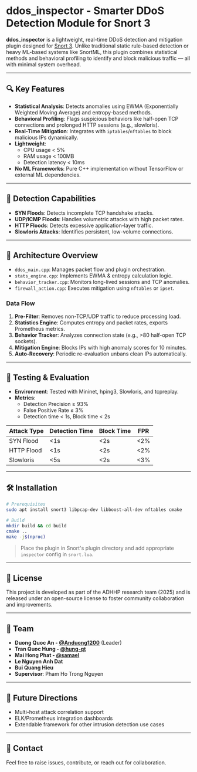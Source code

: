# ddos_inspector - Smarter DDoS Detection Module for Snort 3

**ddos_inspector** is a lightweight, real-time DDoS detection and mitigation plugin designed for [Snort 3](https://snort.org/). Unlike traditional static rule-based detection or heavy ML-based systems like SnortML, this plugin combines statistical methods and behavioral profiling to identify and block malicious traffic — all with minimal system overhead.

---

## 🔍 Key Features

- **Statistical Analysis**: Detects anomalies using EWMA (Exponentially Weighted Moving Average) and entropy-based methods.
- **Behavioral Profiling**: Flags suspicious behaviors like half-open TCP connections and prolonged HTTP sessions (e.g., slowloris).
- **Real-Time Mitigation**: Integrates with `iptables`/`nftables` to block malicious IPs dynamically.
- **Lightweight**: 
  - CPU usage < 5%
  - RAM usage < 100MB
  - Detection latency < 10ms
- **No ML Frameworks**: Pure C++ implementation without TensorFlow or external ML dependencies.

---

## 🎯 Detection Capabilities

- **SYN Floods**: Detects incomplete TCP handshake attacks.
- **UDP/ICMP Floods**: Handles volumetric attacks with high packet rates.
- **HTTP Floods**: Detects excessive application-layer traffic.
- **Slowloris Attacks**: Identifies persistent, low-volume connections.

---

## 🧩 Architecture Overview

- `ddos_main.cpp`: Manages packet flow and plugin orchestration.
- `stats_engine.cpp`: Implements EWMA & entropy calculation logic.
- `behavior_tracker.cpp`: Monitors long-lived sessions and TCP anomalies.
- `firewall_action.cpp`: Executes mitigation using `nftables` or `ipset`.

### Data Flow

1. **Pre-Filter**: Removes non-TCP/UDP traffic to reduce processing load.
2. **Statistics Engine**: Computes entropy and packet rates, exports Prometheus metrics.
3. **Behavior Tracker**: Analyzes connection state (e.g., >80 half-open TCP sockets).
4. **Mitigation Engine**: Blocks IPs with high anomaly scores for 10 minutes.
5. **Auto-Recovery**: Periodic re-evaluation unbans clean IPs automatically.

---

## 🧪 Testing & Evaluation

- **Environment**: Tested with Mininet, hping3, Slowloris, and tcpreplay.
- **Metrics**:
  - Detection Precision ≥ 93%
  - False Positive Rate ≤ 3%
  - Detection time < 1s, Block time < 2s

| Attack Type      | Detection Time | Block Time | FPR     |
|------------------|----------------|------------|---------|
| SYN Flood        | <1s            | <2s        | <2%     |
| HTTP Flood       | <1s            | <2s        | <2%     |
| Slowloris        | <5s            | <2s        | <3%     |

---

## 🛠 Installation

```bash
# Prerequisites
sudo apt install snort3 libpcap-dev libboost-all-dev nftables cmake

# Build
mkdir build && cd build
cmake ..
make -j$(nproc)
```

> Place the plugin in Snort's plugin directory and add appropriate `inspector` config in `snort.lua`.

---

## 📜 License

This project is developed as part of the ADHHP research team (2025) and is released under an open-source license to foster community collaboration and improvements.

---

## 👥 Team

- **Duong Quoc An - [@Anduong1200](https://github.com/Anduong1200)** (Leader)
- **Tran Quoc Hung - [@hung-qt](https://github.com/hung-qt)**
- **Mai Hong Phat - [@samael](https://github.com/pzhat)**
- **Le Nguyen Anh Dat**
- **Bui Quang Hieu**
- **Supervisor**: Pham Ho Trong Nguyen

---

## 📌 Future Directions

- Multi-host attack correlation support
- ELK/Prometheus integration dashboards
- Extendable framework for other intrusion detection use cases

---

## 🔗 Contact

Feel free to raise issues, contribute, or reach out for collaboration.
